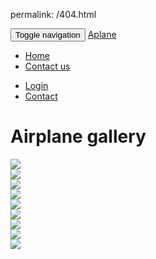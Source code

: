 permalink: /404.html

<!-- - http://i.imgur.com/qK42fUu.jpg
- https://images.unsplash.com/photo-1435771112039-1e5b2bcad966?dpr=2&fit=crop&fm=jpg&h=825&q=50&w=1450
- https://images.unsplash.com/photo-1442406964439-e46ab8eff7c4?dpr=2&fit=crop&fm=jpg&h=825&q=50&w=1450
- https://images.unsplash.com/photo-1439524970634-649c37a69e5c?ixlib=rb-0.3.5&q=80&fm=jpg&crop=entropy&w=1450&h=825&fit=crop&s=bfda9916c885869b43b70738693428d9
- https://images.unsplash.com/photo-1444090542259-0af8fa96557e?dpr=2&fit=crop&fm=jpg&h=825&q=50&w=1450
- https://images.unsplash.com/photo-1434543177303-ef2cc7707e0d?dpr=2&fit=crop&fm=jpg&h=825&q=50&w=1450
- https://images.unsplash.com/photo-1436262513933-a0b06755c784?dpr=2&fit=crop&fm=jpg&h=825&q=50&w=1450
- https://images.unsplash.com/photo-1439396087961-98bc12c21176?dpr=2&fit=crop&fm=jpg&h=825&q=50&w=1450
- https://images.unsplash.com/photo-1439694458393-78ecf14da7f9?dpr=2&fit=crop&fm=jpg&h=825&q=50&w=1450 !-->

<!DOCTYPE html>
<html>
<head>

<link rel="stylesheet" href="https://stackpath.bootstrapcdn.com/bootstrap/3.4.1/css/bootstrap.min.css" integrity="sha384-HSMxcRTRxnN+Bdg0JdbxYKrThecOKuH5zCYotlSAcp1+c8xmyTe9GYg1l9a69psu" crossorigin="anonymous">
<link rel="stylesheet" href="https://stackpath.bootstrapcdn.com/bootstrap/3.4.1/css/bootstrap-theme.min.css" integrity="sha384-6pzBo3FDv/PJ8r2KRkGHifhEocL+1X2rVCTTkUfGk7/0pbek5mMa1upzvWbrUbOZ" crossorigin="anonymous">
<link rel="stylesheet" type="text/css" href="gallery.css">
<link rel="stylesheet" type="text/css" href="https://use.fontawesome.com/releases/v5.11.2/css/all.css">
	<title>Airplane gallery</title>
</head>
<body>
<nav class="navbar navbar-inverse navbar-fixed-top">
		<div class="container">
	<div class="navbar-header">
		<button type="button" class="navbar-toggle collapsed" data-toggle="collapse" data-target="#bs-nav-demo" aria-expanded="false">
	        <span class="sr-only">Toggle navigation</span>
	        <span class="icon-bar"></span>
	        <span class="icon-bar"></span>
	        <span class="icon-bar"></span>
	      </button>
		<a href="#" class="navbar-brand"><span class="glyphicon glyphicon-picture" aria-hidden="true"></span> Aplane</a> 
	</div>
	<div class="collapse navbar-collapse" id="bs-nav-demo">
	<ul class="nav navbar-nav">
	<li><a href="#">Home</a></li>
	<li> <a href="#">Contact us</a></li>
		</ul>
		<ul class="nav navbar-nav navbar-right">
			<li><a href="#"> Login</a> </li>
			<li> <a href="#">Contact</a></li>
		</ul>
	
</div>
</nav>

<div class="container">
	<div class="jumbotron">
		<h1><i class="fas fa-camera-retro"></i> Airplane gallery</h1>
	</div>
	<div class="row">
<div class="col-lg-4 col-sm-6">
			<div  class="thumbnail">
				<img src="https://images.unsplash.com/photo-1539201299177-2af0fae3d77f?ixlib=rb-1.2.1&ixid=eyJhcHBfaWQiOjEyMDd9&auto=format&fit=crop&w=1050&q=80">
			</div>
		</div>
		<div class="col-lg-4 col-sm-6">
			<div  class="thumbnail">
				<img src="https://images.unsplash.com/photo-1506012787146-f92b2d7d6d96?ixlib=rb-1.2.1&ixid=eyJhcHBfaWQiOjEyMDd9&auto=format&fit=crop&w=1049&q=80">
			</div>
		</div>
		<div class="col-lg-4 col-sm-6">
			<div  class="thumbnail">
				<img src="https://images.unsplash.com/flagged/photo-1555685460-1d9cf532761b?ixlib=rb-1.2.1&ixid=eyJhcHBfaWQiOjEyMDd9&auto=format&fit=crop&w=1225&q=80">
			</div>
		</div>
		<div class="row">
			<div class="col-lg-6 col-sm-6">
			<div  class="thumbnail">
				<img src="https://images.unsplash.com/photo-1544016768-982d1554f0b9?ixlib=rb-1.2.1&ixid=eyJhcHBfaWQiOjEyMDd9&auto=format&fit=crop&w=1189&q=80">
			</div>
		</div>
		<div class="col-lg-6 col-sm-6">
			<div  class="thumbnail">
				<img src="https://images.unsplash.com/photo-1464037866556-6812c9d1c72e?ixlib=rb-1.2.1&ixid=eyJhcHBfaWQiOjEyMDd9&auto=format&fit=crop&w=1050&q=80">
			</div>
		</div>
		<div  id="first" class="col-lg-6 col-sm-6">
			<div  class="thumbnail">
				<img src="https://images.unsplash.com/photo-1550740850-48b638b91c65?ixlib=rb-1.2.1&ixid=eyJhcHBfaWQiOjEyMDd9&auto=format&fit=crop&w=1214&q=80">
			</div>
		</div>
		</div>
		<div class="col-lg-6 col-sm-6">
			<div  class="thumbnail">
				<img src="https://images.unsplash.com/photo-1569629743817-70d8db6c323b?ixlib=rb-1.2.1&ixid=eyJhcHBfaWQiOjEyMDd9&auto=format&fit=crop&w=600&q=60">
			</div>
		</div>
		<div class="col-lg-6 col-sm-6">
			<div  class="thumbnail">
				<img src="https://images.unsplash.com/photo-1570710891163-6d3b5c47248b?ixlib=rb-1.2.1&ixid=eyJhcHBfaWQiOjEyMDd9&auto=format&fit=crop&w=600&q=60">
			</div>
		</div>
		<div class="col-lg-6s col-sm-6">
			<div  class="thumbnail">
				<img src="https://images.unsplash.com/photo-1521086248378-5fe2b23c8b23?ixlib=rb-1.2.1&ixid=eyJhcHBfaWQiOjEyMDd9&auto=format&fit=crop&w=600&q=60">
			</div>
		</div>
</body>
<script src="https://code.jquery.com/jquery-3.5.1.js" integrity="sha256-QWo7LDvxbWT2tbbQ97B53yJnYU3WhH/C8ycbRAkjPDc=" crossorigin="anonymous"></script>
<script src="https://stackpath.bootstrapcdn.com/bootstrap/3.4.1/js/bootstrap.min.js" integrity="sha384-aJ21OjlMXNL5UyIl/XNwTMqvzeRMZH2w8c5cRVpzpU8Y5bApTppSuUkhZXN0VxHd" crossorigin="anonymous"></script>
</html>
